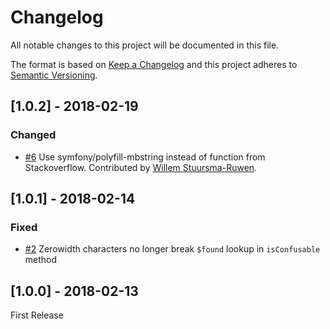 # Changelog
All notable changes to this project will be documented in this file.

The format is based on [Keep a Changelog](http://keepachangelog.com/en/1.0.0/)
and this project adheres to [Semantic Versioning](http://semver.org/spec/v2.0.0.html).

## [1.0.2] - 2018-02-19

### Changed
- [#6](https://github.com/photogabble/php-confusable-homoglyphs/pull/6) Use symfony/polyfill-mbstring instead of function from Stackoverflow. Contributed by [Willem Stuursma-Ruwen](https://github.com/willemstuursma).

## [1.0.1] - 2018-02-14

### Fixed
- [#2](https://github.com/photogabble/php-confusable-homoglyphs/issues/2) Zerowidth characters no longer break `$found` lookup in `isConfusable` method

## [1.0.0] - 2018-02-13
First Release
